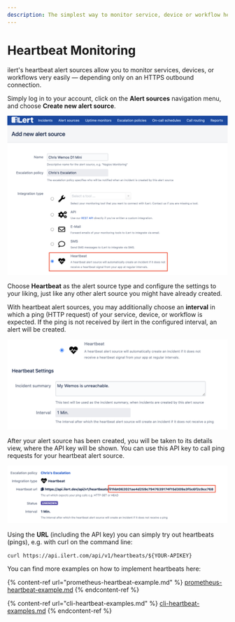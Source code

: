 ```yaml
---
description: The simplest way to monitor service, device or workflow health.
---
```


# Heartbeat Monitoring

ilert's heartbeat alert sources allow you to monitor services, devices, or workflows very easily — depending only on an HTTPS outbound connection.

Simply log in to your account, click on the **Alert sources** navigation menu, and choose **Create new alert source**.

![](../../.gitbook/assets/hbt.png)

Choose **Heartbeat** as the alert source type and configure the settings to your liking, just like any other alert source you might have already created.

With heartbeat alert sources, you may additionally choose an **interval** in which a ping (HTTP request) of your service, device, or workflow is expected. If the ping is not received by ilert in the configured interval, an alert will be created.

![](../../.gitbook/assets/hbt2.png)

After your alert source has been created, you will be taken to its details view, where the API key will be shown. You can use this API key to call ping requests for your heartbeat alert source.

![](../../.gitbook/assets/hbt4.png)

Using the **URL** (including the API key) you can simply try out heartbeats (pings), e.g. with curl on the command line:

```
curl https://api.ilert.com/api/v1/heartbeats/${YOUR-APIKEY}
```

You can find more examples on how to implement heartbeats here:

{% content-ref url="prometheus-heartbeat-example.md" %}
[prometheus-heartbeat-example.md](prometheus-heartbeat-example.md)
{% endcontent-ref %}

{% content-ref url="cli-heartbeat-examples.md" %}
[cli-heartbeat-examples.md](cli-heartbeat-examples.md)
{% endcontent-ref %}
